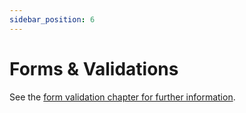 ```yaml
---
sidebar_position: 6
---
```


Forms & Validations
======================
See the [form validation chapter for further information](../general-concepts/forms/server-side-validation).
